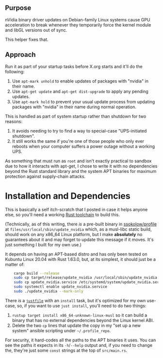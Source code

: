 ## Purpose

nVidia binary driver updates on Debian-family Linux systems cause GPU
acceleration to break whenever they temporarily force the kernel module and
libGL versions out of sync.

This helper fixes that.

## Approach

Run it as part of your startup tasks before X.org starts and it'll do the
following:

1. Use `apt-mark unhold` to enable updates of packages with "nvidia" in their
   name.
2. Use `apt-get update` and `apt-get dist-upgrade` to apply any pending updates.
3. Use `apt-mark hold` to prevent your usual update process from updating
   packages with "nvidia" in their name during normal operation.

This is handled as part of system startup rather than shutdown for two reasons:

1. It avoids needing to try to find a way to special-case "UPS-initiated
   shutdown".
2. It still works the same if you're one of those people who only ever reboots
   when your computer suffers a power outage without a working UPS.

As something that must run as `root` and isn't exactly practical to sandbox due
to how it interacts with apt-get, I chose to write it with no dependencies
beyond the Rust standard library and the system APT binaries for maximum
protection against supply-chain attacks.

# Installation and Dependencies

This is basically a self itch-scratch that I posted in case it helps anyone
else, so you'll need a working [Rust toolchain](https://www.rust-lang.org/) to
build this.

(Technically, as of this writing, there _is_ a pre-built binary in
[ssokolow/profile](http://github.com/ssokolow/profile) at
`files/usr/local/sbin/update_nvidia` which, as a musl-libc static build, should
work on any x86_64 Linux platform, but I make **absolutely** no guarantees about
it and may forget to update this message if it moves. It's just something I
built for my own use.)

It depends on having an APT-based distro and has only been tested on Kubuntu
Linux 20.04 with Rust 1.63.0, but, at its simplest, it should just be a matter
of:

```sh
    cargo build --release
    sudo cp target/release/update_nvidia /usr/local/sbin/update_nvidia
    sudo cp update_nvidia.service /etc/systemd/system/update_nvidia.service
    sudo systemctl enable update_nvidia.service
    sudo ./update_nvidia --mark-only
```

There _is_ a [`justfile`](https://github.com/casey/just/) with an `install`
task, but it's optimized for my own use-case, so, if you want to use
`just install`, you'll need to do two things:

1. `rustup target install x86_64-unknown-linux-musl` so it can build a binary
   that has no external dependencies beyond the Linux kernel ABI.
2. Delete the two `cp` lines that update the copy in my "set up a new system"
   ansible scripting under `~/.profile_repo`.

For security, it hard-codes all the paths to the APT binaries it uses. You can
see the paths it expects in its `-h`/`--help` output and, if you need to change
the, they're just some `const` strings at the top of `src/main.rs`.

